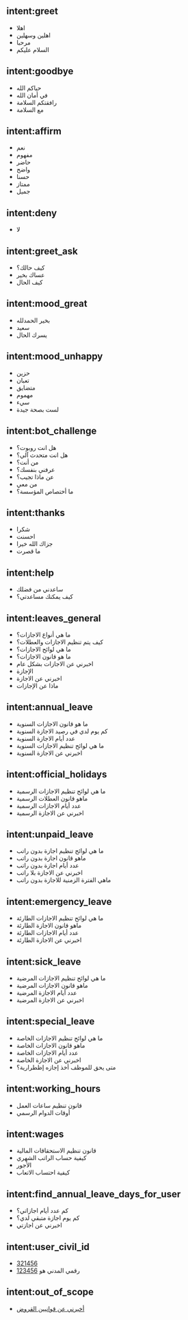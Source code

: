 ## intent:greet
- اهلا
- اهلين وسهلين
- مرحبا
- السلام عليكم

## intent:goodbye
- حياكم الله
- في أمان الله
- رافقتكم السلامة
- مع السلامة

## intent:affirm
- نعم
- مفهوم
- حاضر
- واضح
- حسنا
- ممتاز
- جميل

## intent:deny
- لا

## intent:greet_ask
- كيف حالك؟
- عساك بخير
- كيف الحال

## intent:mood_great
- بخير الحمدلله
- سعيد
- يسرك الحال

## intent:mood_unhappy
- حزين
- تعبان
- متضايق
- مهموم
- سيء
- لست بصحة جيدة

## intent:bot_challenge
- هل انت روبوت؟
- هل انت متحدث آلي؟
- من أنت؟
- عرفني بنفسك؟
- عن ماذا تجيب؟
- من معي
- ما أختصاص المؤسسة؟

## intent:thanks
- شكرا
- احسنت
- جزاك الله خيرا
- ما قصرت

## intent:help
- ساعدني من فضلك
- كيف يمكنك مساعدتي؟

## intent:leaves_general
- ما هي أنواع الاجازات؟
- كيف يتم تنظيم الاجازات والعطلات؟
- ما هي لوائح الاجازات؟
- ما هو قانون الاجازات؟
- اخبرني عن الاجازات بشكل عام
- اﻹجازة
- اخبرني عن الاجازة
- ماذا عن اﻹجازات

## intent:annual_leave
- ما هو قانون الاجازات السنوية
- كم يوم لدي في رصيد الاجازة السنوية
- عدد أيام الاجازة السنوية
- ما هي لوائح تنظيم الاجازات السنوية
- اخبرني عن الاجازة السنوية

## intent:official_holidays
- ما هي لوائح تنظيم الاجازات الرسمية
- ماهو قانون العطلات الرسمية
- عدد أيام الاجازات الرسمية
- اخبرني عن الاجازة الرسمية

## intent:unpaid_leave
- ما هي لوائح تنظيم اجازة بدون راتب
- ماهو قانون اجازة بدون راتب
- عدد أيام اجازة بدون راتب
- اخبرني عن الاجازة بلا راتب
- ماهي الفترة الزمنية للاجازة بدون راتب

## intent:emergency_leave
- ما هي لوائح تنظيم الاجازات الطارئة
- ماهو قانون الاجازة الطارئة
- عدد أيام الاجازات الطارئة
- اخبرني عن الاجازة الطارئة

## intent:sick_leave
- ما هي لوائح تنظيم الاجازات المرضية
- ماهو قانون الاجازات المرضية
- عدد أيام الاجازة المرضية
- اخبرني عن الاجازة المرضية

## intent:special_leave
- ما هي لوائح تنظيم الاجازات الخاصة
- ماهو قانون الاجازات الخاصة
- عدد أيام الاجازات الخاصة
- اخبرني عن الاجازة الخاصة
- متى يحق للموظف أخذ إجازه إظطرارية؟

## intent:working_hours
- قانون تنظيم ساعات العمل
- أوقات الدوام الرسمي

## intent:wages
- قانون تنظيم الاستحقاقات المالية
- كيفية حساب الراتب الشهري
- اﻷجور
- كيفية احتساب الاتعاب

## intent:find_annual_leave_days_for_user
- كم عدد أيام اجازاتي؟
- كم يوم اجازة متبقي لدي؟
- اخبرني عن اجازتي

## intent:user_civil_id
- [321456](id)
- [123456](id) رقمي المدني هو

## intent:out_of_scope
- [أخبرني عن قوانيين القروض](id)
